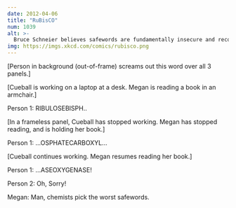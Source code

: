 ```yaml
---
date: 2012-04-06
title: "RuBisCO"
num: 1039
alt: >-
  Bruce Schneier believes safewords are fundamentally insecure and recommends that you ask your partner to stop via public key signature.
img: https://imgs.xkcd.com/comics/rubisco.png
---
```

[Person in background (out-of-frame) screams out this word over all 3 panels.]

[Cueball is working on a laptop at a desk. Megan is reading a book in an armchair.]

Person 1: RIBULOSEBISPH..

[In a frameless panel, Cueball has stopped working. Megan has stopped reading, and is holding her book.]

Person 1: ...OSPHATECARBOXYL...

[Cueball continues working. Megan resumes reading her book.]

Person 1: ...ASEOXYGENASE!

Person 2: Oh, Sorry!

Megan: Man, chemists pick the worst safewords.
